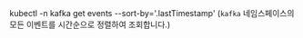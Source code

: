 kubectl -n kafka get events --sort-by='.lastTimestamp' (`kafka` 네임스페이스의 모든 이벤트를 시간순으로 정렬하여 조회합니다.)

